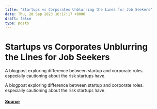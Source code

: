 ```yaml
---
title: "Startups vs Corporates Unblurring the Lines for Job Seekers"
date: Thu, 28 Sep 2023 16:17:17 +0000
draft: false
type: posts
---
```

# Startups vs Corporates Unblurring the Lines for Job Seekers





A blogpost exploring difference between startup and corporate roles. especially cautioning about the risk startups have.

A blogpost exploring difference between startup and corporate roles. especially cautioning about the risk startups have.

#### [Source](https://blog.anantshri.info/startups-vs-corporates-unblurring-the-lines-for-job-seekers/)

